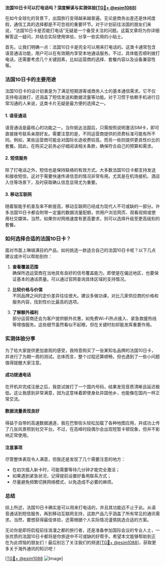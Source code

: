 **法国10日卡可以打电话吗？深度解读与实测体验[[TG💪+ @esim1088](https://t.me/s/esim1088)]**

在如今全球化的背景下，出国旅行变得越来越普遍。无论是商务出差还是休闲度假，通信工具的选择都是不可忽视的重要环节。对于计划前往法国的朋友们来说，“法国10日卡是否能打电话”无疑是一个备受关注的问题。这篇文章将为你详细解答这一疑问，并结合实际使用体验，分享一些实用的小贴士。

首先，让我们明确一点：法国10日卡是完全可以用来打电话的。这类卡通常包含语音通话功能，用户可以在有效期内享受本地通话服务。不过，具体能否顺利拨打电话，还需要考虑几个关键因素，比如运营商的选择、套餐内容以及设备兼容性等。

### 法国10日卡的主要用途

法国10日卡的设计初衷是为了满足短期游客或商务人士的基本通信需求。它不仅支持电话拨打，还涵盖了短信发送和数据流量等功能。对于习惯于依赖手机进行日常沟通的人来说，这类卡片无疑是最方便的选择之一。

#### 1. **语音通话**
语音通话是最核心的功能之一。当你抵达法国后，只需按照说明激活SIM卡，即可直接拨号联系亲朋好友。需要注意的是，不同运营商提供的资费标准可能有所不同。例如，某些运营商可能会对国际长途收费较高，而另一些则提供更具性价比的套餐。因此，在购买之前务必仔细阅读相关条款，确保符合自己的预算和需求。

#### 2. **短信服务**
除了打电话之外，短信也是保持联络的有效方式。大多数法国10日卡都支持发送和接收短信，这对于需要快速传递信息的情况非常有用。尤其是在机场接机、酒店入住等场景下，及时获取确认信息显得尤为重要。

#### 3. **移动互联网**
随着智能手机普及率不断提高，移动互联网已经成为现代人不可或缺的一部分。许多法国10日卡都会附带一定量的数据流量配额，供用户浏览网页、观看视频或使用社交媒体。当然，如果你对网络速度有更高要求，则可以选择升级至更高级别的套餐。

### 如何选择合适的法国10日卡？

面对市面上琳琅满目的产品，如何挑选一款适合自己的法国10日卡呢？以下几点建议或许可以帮助到你：

1. **查看覆盖范围**  
   确保所选运营商在当地具有良好的信号覆盖能力。即使是在偏远地区，也要保证基本的通话质量。可以通过官网查询具体区域的支持情况。

2. **比较价格与价值**  
   不同品牌之间的定价差异往往很大。建议多做功课，对比几家供应商的价格和服务内容，找到性价比最高的选项。

3. **了解额外福利**  
   部分运营商还会为客户提供额外优惠，如免费Wi-Fi热点接入、紧急救援热线等增值服务。这些细节虽然看似不起眼，但在关键时刻却能发挥重要作用。

### 实测体验分享

为了给大家提供更加直观的感受，我特意购买了一张某知名品牌的法国10日卡，并进行了为期一周的测试。总体而言，整个过程还算顺畅，但也遇到了一些小问题值得提醒大家注意。

#### 成功拨通电话
在开机并完成注册之后，我尝试拨打了一个国内号码，结果发现音质清晰且延迟极低。这让我感到非常满意，因为这意味着即使身处异国他乡，也能像在国内一样正常交流。

#### 数据流量表现良好
得益于自带的高速数据通道，我在巴黎街头轻松加载了各种地图应用，并成功上传了几张风景照到社交平台。不过，在高峰时段偶尔会出现短暂卡顿现象，但并不影响正常使用。

#### 注意事项
尽管整体表现令人满意，但我还是发现了几个需要注意的地方：
- 在初次插入新卡时，可能需要等待几分钟才能完全激活；
- 如果遇到紧急状况，记得提前设置好备用联系方式；
- 尽量避免频繁切换网络模式，以免造成不必要的麻烦。

### 总结

综上所述，法国10日卡确实是可以用来打电话的，并且其功能远不止于此。从语音通话到短信服务，再到移动互联网支持，这款产品几乎涵盖了所有常见的通讯需求。当然，要想获得最佳体验，还需根据个人实际情况谨慎挑选合适的方案。

无论你是即将启程前往浪漫之都的旅行者，还是准备参加国际会议的专业人士，一张优质的法国10日卡都将是你旅途中不可或缺的好帮手。希望本文能够帮助到正在为此烦恼的朋友们！最后别忘了关注我们的频道[[TG💪+ @esim1088](https://t.me/s/esim1088)]，获取更多关于海外通讯的知识吧！

[[TG💪+ @esim1088](https://t.me/s/esim1088) ![Image](https://i.postimg.cc/4NQfJmqS/Snipaste-2025-05-13-00-14-12.png)]